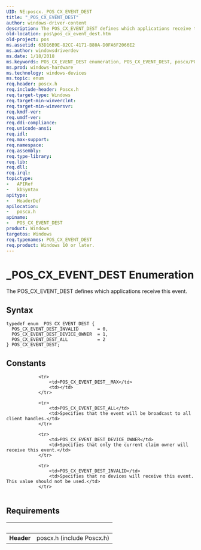 ```yaml
---
UID: NE:poscx._POS_CX_EVENT_DEST
title: "_POS_CX_EVENT_DEST"
author: windows-driver-content
description: The POS_CX_EVENT_DEST defines which applications receive this event.
old-location: pos\pos_cx_event_dest.htm
old-project: pos
ms.assetid: 63D16B9E-82CC-4171-B80A-D0FA6F2066E2
ms.author: windowsdriverdev
ms.date: 1/18/2018
ms.keywords: POS_CX_EVENT_DEST enumeration, POS_CX_EVENT_DEST, poscx/POS_CX_EVENT_DEST_DEVICE_OWNER, pos.pos_cx_event_dest, POS_CX_EVENT_DEST_INVALID, poscx/POS_CX_EVENT_DEST_INVALID, _POS_CX_EVENT_DEST, POS_CX_EVENT_DEST_ALL, POS_CX_EVENT_DEST_DEVICE_OWNER, poscx/POS_CX_EVENT_DEST_ALL, poscx/POS_CX_EVENT_DEST
ms.prod: windows-hardware
ms.technology: windows-devices
ms.topic: enum
req.header: poscx.h
req.include-header: Poscx.h
req.target-type: Windows
req.target-min-winverclnt: 
req.target-min-winversvr: 
req.kmdf-ver: 
req.umdf-ver: 
req.ddi-compliance: 
req.unicode-ansi: 
req.idl: 
req.max-support: 
req.namespace: 
req.assembly: 
req.type-library: 
req.lib: 
req.dll: 
req.irql: 
topictype:
-	APIRef
-	kbSyntax
apitype:
-	HeaderDef
apilocation:
-	poscx.h
apiname:
-	POS_CX_EVENT_DEST
product: Windows
targetos: Windows
req.typenames: POS_CX_EVENT_DEST
req.product: Windows 10 or later.
---
```


# _POS_CX_EVENT_DEST Enumeration
The POS_CX_EVENT_DEST defines which applications receive this event.

## Syntax
````
typedef enum _POS_CX_EVENT_DEST { 
  POS_CX_EVENT_DEST_INVALID       = 0,
  POS_CX_EVENT_DEST_DEVICE_OWNER  = 1,
  POS_CX_EVENT_DEST_ALL           = 2
} POS_CX_EVENT_DEST;
````

## Constants

<table>
            
                <tr>
                    <td>POS_CX_EVENT_DEST__MAX</td>
                    <td></td>
                </tr>
            
                <tr>
                    <td>POS_CX_EVENT_DEST_ALL</td>
                    <td>Specifies that the event will be broadcast to all client handles.</td>
                </tr>
            
                <tr>
                    <td>POS_CX_EVENT_DEST_DEVICE_OWNER</td>
                    <td>Specifies that only the current claim owner will receive this event.</td>
                </tr>
            
                <tr>
                    <td>POS_CX_EVENT_DEST_INVALID</td>
                    <td>Specifies that no devices will receive this event.  This value should not be used.</td>
                </tr>
</table>


## Requirements
| &nbsp; | &nbsp; |
| ---- |:---- |
| **Header** | poscx.h (include Poscx.h) |